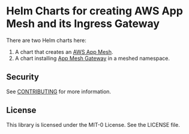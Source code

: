 # Helm Charts for creating AWS App Mesh and its Ingress Gateway

There are two Helm charts here:

1. A chart that creates an [AWS App Mesh](./mesh/README.md).
2. A chart installing [App Mesh Gateway](./gateway/README.MD) in a meshed namespace. 

## Security

See [CONTRIBUTING](CONTRIBUTING.md#security-issue-notifications) for more information.

## License

This library is licensed under the MIT-0 License. See the LICENSE file.

